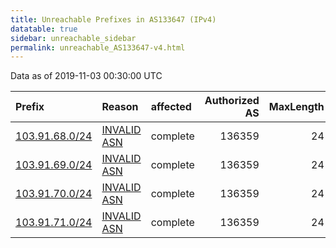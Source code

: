 ```yaml
---
title: Unreachable Prefixes in AS133647 (IPv4)
datatable: true
sidebar: unreachable_sidebar
permalink: unreachable_AS133647-v4.html
---
```


Data as of 2019-11-03 00:30:00 UTC


<div class="datatable-begin"></div>

| Prefix                                                 | Reason                                                                                                 | affected   |   Authorized AS |   MaxLength | Anchor                                       |   unreachable /24s |
|:-------------------------------------------------------|:-------------------------------------------------------------------------------------------------------|:-----------|----------------:|------------:|:---------------------------------------------|-------------------:|
| [103.91.68.0/24](https://stat.ripe.net/103.91.68.0/24) | [INVALID ASN](https://rpki-validator.ripe.net/announcement-preview?asn=AS133647&prefix=103.91.68.0/24) | complete   |          136359 |          24 | [APNIC](unreachable_APNIC_RPKI_Root-v4.html) |                  1 |
| [103.91.69.0/24](https://stat.ripe.net/103.91.69.0/24) | [INVALID ASN](https://rpki-validator.ripe.net/announcement-preview?asn=AS133647&prefix=103.91.69.0/24) | complete   |          136359 |          24 | [APNIC](unreachable_APNIC_RPKI_Root-v4.html) |                  1 |
| [103.91.70.0/24](https://stat.ripe.net/103.91.70.0/24) | [INVALID ASN](https://rpki-validator.ripe.net/announcement-preview?asn=AS133647&prefix=103.91.70.0/24) | complete   |          136359 |          24 | [APNIC](unreachable_APNIC_RPKI_Root-v4.html) |                  1 |
| [103.91.71.0/24](https://stat.ripe.net/103.91.71.0/24) | [INVALID ASN](https://rpki-validator.ripe.net/announcement-preview?asn=AS133647&prefix=103.91.71.0/24) | complete   |          136359 |          24 | [APNIC](unreachable_APNIC_RPKI_Root-v4.html) |                  1 |

<div class="datatable-end"></div>